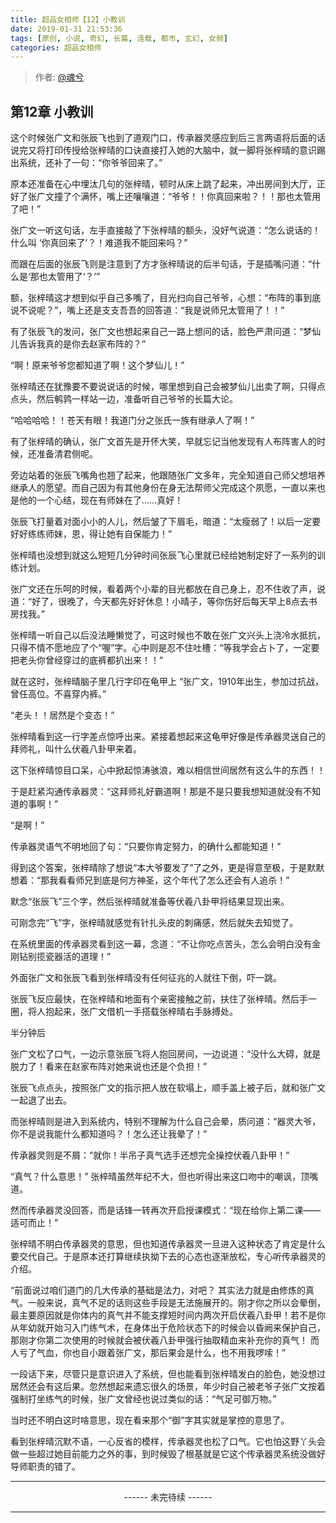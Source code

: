 ```yaml
---
title: 超品女相师【12】小教训
date: 2019-01-31 21:53:36
tags: [原创, 小说, 奇幻, 长篇, 连载, 都市, 玄幻, 女频]
categories: 超品女相师
---
```


> 作者: [@魂兮](http://weibo.com/paigu77)

## 第12章  小教训

这个时候张广文和张辰飞也到了道观门口，传承器灵感应到后三言两语将后面的话说完又将打印传授给张梓晴的口诀直接打入她的大脑中，就一脚将张梓晴的意识踢出系统，还补了一句：“你爷爷回来了。”

原本还准备在心中埋汰几句的张梓晴，顿时从床上跳了起来，冲出房间到大厅，正好了张广文撞了个满怀，嘴上还嚷嚷道：“爷爷！！你真回来啦？！！那也太管用了吧！”

张广文一听这句话，左手直接敲了下张梓晴的额头，没好气说道：“怎么说话的！什么叫 ‘你真回来了’？！难道我不能回来吗？”

而跟在后面的张辰飞则是注意到了方才张梓晴说的后半句话，于是插嘴问道：“什么是‘那也太管用了‘？’”

额，张梓晴这才想到似乎自己多嘴了，目光扫向自己爷爷，心想：“布阵的事到底说不说呢？”，嘴上还是支支吾吾的回答道：“我是说师兄太管用了！！”

有了张辰飞的发问，张广文也想起来自己一路上想问的话，脸色严肃问道：“梦仙儿告诉我真的是你去赵家布阵的？”

“啊！原来爷爷您都知道了啊！这个梦仙儿！” 

张梓晴还在犹豫要不要说说话的时候，哪里想到自己会被梦仙儿出卖了啊，只得点点头，然后鹌鹑一样站一边，准备听自己爷爷的长篇大论。

“哈哈哈哈！！苍天有眼！我道门分之张氏一族有继承人了啊！”

有了张梓晴的确认，张广文首先是开怀大笑，早就忘记当他发现有人布阵害人的时候，还准备清君侧呢。

旁边站着的张辰飞嘴角也翘了起来，他跟随张广文多年，完全知道自己师父想培养继承人的愿望。而自己因为有其他身份在身无法帮师父完成这个夙愿，一直以来也是他的一个心结，现在有师妹在了……真好！

张辰飞打量着对面小小的人儿，然后皱了下眉毛，暗道：“太瘦弱了！以后一定要好好练练师妹，恩，得让她有自保能力！”

张梓晴也没想到就这么短短几分钟时间张辰飞心里就已经给她制定好了一系列的训练计划。

张广文还在乐呵的时候，看着两个小辈的目光都放在自己身上，忍不住收了声，说道：“好了，很晚了，今天都先好好休息！小晴子，等你伤好后每天早上8点去书房找我。”

张梓晴一听自己以后没法睡懒觉了，可这时候也不敢在张广文兴头上浇冷水抵抗，只得不情不愿地应了个“喔”字。心中则是忍不住吐槽：“等我学会占卜了，一定要把老头你曾经穿过的底裤都扒出来！！”

就在这时，张梓晴脑子里几行字印在龟甲上 “张广文，1910年出生，参加过抗战，曾任高位。不喜穿内裤。”

“老头！！居然是个变态！” 

张梓晴看到这一行字差点惊呼出来。紧接着想起来这龟甲好像是传承器灵送自己的拜师礼，叫什么伏羲八卦甲来着。

这下张梓晴惊目口呆，心中掀起惊涛骇浪，难以相信世间居然有这么牛的东西！！

于是赶紧沟通传承器灵：“这拜师礼好霸道啊！那是不是只要我想知道就没有不知道的事啊！”

“是啊！” 

传承器灵语气不明地回了句：“只要你肯定努力，的确什么都能知道！”

得到这个答案，张梓晴除了想说“本大爷要发了”了之外，更是得意至极，于是默默想着：“那我看看师兄到底是何方神圣，这个年代了怎么还会有人追杀！”

默念“张辰飞”三个字，然后张梓晴就准备等伏羲八卦甲将结果显现出来。 

可刚念完“飞”字，张梓晴就感觉有针扎头皮的刺痛感，然后就失去知觉了。

在系统里面的传承器灵看到这一幕，念道：“不让你吃点苦头，怎么会明白没有金刚钻别揽瓷器活的道理！”

外面张广文和张辰飞看到张梓晴没有任何征兆的人就往下倒，吓一跳。

张辰飞反应最快，在张梓晴和地面有个亲密接触之前，扶住了张梓晴。然后手一圈，将人抱起来，张广文借机一手搭载张梓晴右手脉搏处。

半分钟后

张广文松了口气，一边示意张辰飞将人抱回房间，一边说道：“没什么大碍，就是脱力了！看来在赵家布阵对她来说也还是个负担！”

张辰飞点点头，按照张广文的指示把人放在软塌上，顺手盖上被子后，就和张广文一起退了出去。

而张梓晴则是进入到系统内，特别不理解为什么自己会晕，质问道：“器灵大爷，你不是说我能什么都知道吗？！怎么还让我晕了！”

传承器灵则是不屑：“就你！半吊子真气选手还想完全操控伏羲八卦甲！”

“真气？什么意思！” 张梓晴虽然年纪不大，但也听得出来这口吻中的嘲讽，顶嘴道。

然而传承器灵没回答，而是话锋一转再次开启授课模式：“现在给你上第二课——适可而止！”

张梓晴不明白传承器灵的意思，但也知道传承器灵一旦进入这种状态了肯定是什么要交代自己。于是原本还打算继续执拗下去的心态也逐渐放松，专心听传承器灵的介绍。

“前面说过咱们道门的几大传承的基础是法力，对吧？ 其实法力就是由修炼的真气。一般来说，真气不足的话则这些手段是无法施展开的。刚才你之所以会晕倒，最主要原因就是你体内的真气并不能支撑短时间内两次开启伏羲八卦甲！若不是你从年幼就开始习入门练气术，在身体出于危险状态下的时候会以昏阙来保护自己，那刚才你第二次使用的时候就会被伏羲八卦甲强行抽取精血来补充你的真气！ 而人亏了气血，你也自小跟着张广文，那后果会是什么，也不用我啰嗦！”

一段话下来，尽管只是意识进入了系统，但也能看到张梓晴发白的脸色，她没想过居然还会有这后果。忽然想起来遗忘很久的场景，年少时自己被老爷子张广文按着强制打坐练气的时候，张广文曾经也说过类似的话：“气足可御万物。”

当时还不明白这时啥意思，现在看来那个“御”字其实就是掌控的意思了。

看到张梓晴沉默不语，一心反省的模样，传承器灵也松了口气。它也怕这野丫头会做一些超过她目前能力之外的事，到时候毁了根基就是它这个传承器灵系统没做好导师职责的错了。

---

<center> ------ 未完待续 ------ </center>

---
